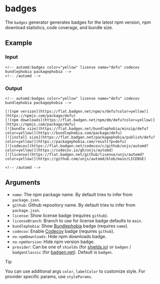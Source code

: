 # badges

The `badges` generator generates badges for the latest npm version, npm download statistics, code coverage, and bundle size.

## Example

<!-- automd:example generator=badges color=yellow license name=defu codecov bundlephobia packagephobia -->

### Input

    <!-- automd:badges color="yellow" license name="defu" codecov bundlephobia packagephobia -->
    <!-- /automd -->

### Output

    <!-- automd:badges color="yellow" license name="defu" codecov bundlephobia packagephobia -->
    
    [![npm version](https://flat.badgen.net/npm/v/defu?color=yellow)](https://npmjs.com/package/defu)
    [![npm downloads](https://flat.badgen.net/npm/dm/defu?color=yellow)](https://npmjs.com/package/defu)
    [![bundle size](https://flat.badgen.net/bundlephobia/minzip/defu?color=yellow)](https://bundlephobia.com/package/defu)
    [![install size](https://flat.badgen.net/packagephobia/publish/defu?color=yellow)](https://packagephobia.com/result?p=defu)
    [![codecov](https://flat.badgen.net/codecov/c/github/unjs/automd?color=yellow)](https://codecov.io/gh/unjs/automd)
    [![license](https://flat.badgen.net/github/license/unjs/automd?color=yellow)](https://github.com/unjs/automd/blob/main/LICENSE)
    
    <!-- /automd -->

<!-- /automd -->

## Arguments

- `name`: The npm package name. By default tries to infer from `package.json`.
- `github`: Github repository name. By default tries to infer from `package.json`.
- `license`: Show license badge (requires `github`).
- `licenseBranch`: Branch to use for license badge defaults to `main`.
- `bundlephobia`: Show [Bundlephobia](https://bundlephobia.com/) badge (requires `name`).
- `codecov`: Enable [Codecov](https://codecov.io) badge (requires `github`).
- `no-npmDownloads`: Hide npm downloads badge.
- `no-npmVersion`: Hide npm version badge.
- `provider`: Can be one of `shields` (for [shields.io](https://shields.io/)) or `badgen` / `badgenClassic` (for [badgen.net](https://badgen.net/)). Default is `badgen`.

> [!TIP]
> You can use additional args `color`, `labelColor` to customize style. For provider specific params, use `styleParams`.
